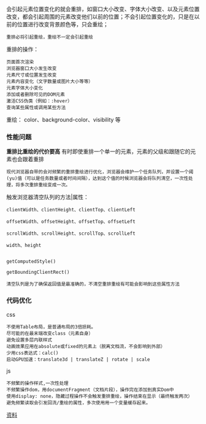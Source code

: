 会引起元素位置变化的就会重排，如窗口大小改变、字体大小改变、以及元素位置改变，都会引起周围的元素改变他们以前的位置；不会引起位置变化的，只是在以前的位置进行改变背景颜色等，只会重绘；

    重排必将引起重绘，重绘不一定会引起重绘

重排的操作：

    页面首次渲染
    浏览器窗口大小发生改变
    元素尺寸或位置发生改变
    元素内容变化（文字数量或图片大小等等）
    元素字体大小变化
    添加或者删除可见的DOM元素
    激活CSS伪类（例如：:hover）
    查询某些属性或调用某些方法

重绘： color、background-color、visibility 等

### 性能问题

**重排比重绘的代价要高**
有时即使重排一个单一的元素，元素的父级和跟随它的元素也会跟着重排

    现代浏览器自带的会对频繁的重排重绘进行优化，浏览器会维护一个任务队列，并设置一个阈(yu)值（可以是任务数量或者时间间隔），达到这个值的时候浏览器会将队列清空，一次性处理，将多次重排重绘变成一次。

触发浏览器清空队列的方法|属性：

    clientWidth、clientHeight、clientTop、clientLeft

    offsetWidth、offsetHeight、offsetTop、offsetLeft

    scrollWidth、scrollHeight、scrollTop、scrollLeft

    width、height


    getComputedStyle()

    getBoundingClientRect()

    清空队列是为了确保返回值是最准确的，不清空重排重绘有可能会影响到这些属性方法

### 代码优化

css

    不使用Table布局，是普通布局的3倍损耗。
    尽可能的在最末端改变class（元素自身）
    避免设置多层内联样式
    动画效果应用在absolute或fixed的元素上（脱离文档流，不会影响到外部）
    少用css表达式：calc()
    启动GPU加速：translate3d | translateZ | rotate | scale

js

    不频繁的操作样式,一次性处理
    不频繁操作dom，用documentFragment（文档片段），操作完在添加到真实Dom中
    使用display: none，隐藏过程操作不会触发重排重绘，操作结束在显示（最终触发两次）
    避免频繁读取会引发回流/重绘的属性，多次使用用一个变量缓存起来。

[资料](https://juejin.cn/post/6844904083212468238#heading-17)
